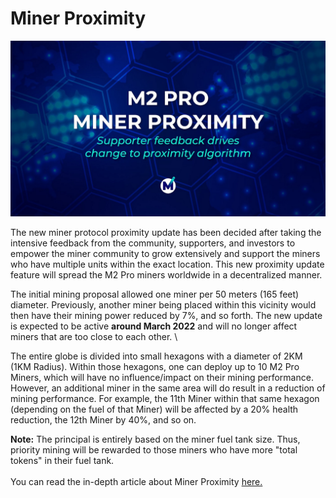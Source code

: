 # Miner Proximity

![](<../.gitbook/assets/image (2).png>)

The new miner protocol proximity update has been decided after taking the intensive feedback from the community, supporters, and investors to empower the miner community to grow extensively and support the miners who have multiple units within the exact location. This new proximity update feature will spread the M2 Pro miners worldwide in a decentralized manner.&#x20;



The initial mining proposal allowed one miner per 50 meters (165 feet) diameter. Previously, another miner being placed within this vicinity would then have their mining power reduced by 7%, and so forth. The new update is expected to be active **around March 2022** and will no longer affect miners that are too close to each other. \


The entire globe is divided into small hexagons with a diameter of 2KM (1KM Radius). Within those hexagons, one can deploy up to 10 M2 Pro Miners, which will have no influence/impact on their mining performance. However, an additional miner in the same area will do result in a reduction of mining performance. For example, the 11th Miner within that same hexagon (depending on the fuel of that Miner) will be affected by a 20% health reduction, the 12th Miner by 40%, and so on.&#x20;



**Note:** The principal is entirely based on the miner fuel tank size. Thus, priority mining will be rewarded to those miners who have more "total tokens" in their fuel tank.  \
\
You can read the in-depth article about Miner Proximity [here.](https://medium.com/mxc/m2-pro-miner-proximity-a33b64b74a44)&#x20;
